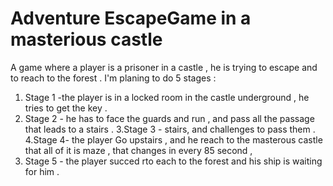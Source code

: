 # Adventure EscapeGame in a masterious castle 
 A game where a player is a prisoner in a castle , he is trying to escape and to reach to the forest .
 I'm planing to do 5 stages : 
 1. Stage 1 -the player is in a locked room in the castle underground , he tries to get the key .
 2. Stage 2 - he has to face the guards and run , and pass all the passage that leads to a stairs .
 3.Stage 3 - stairs, and challenges to pass them . 
 4.Stage 4- the player Go upstairs , and he reach to the masterous castle that all of it is maze , that changes in every 85 second , 
 5. Stage 5 - the player succed rto each to the forest and his ship is waiting for him . 
 
 
